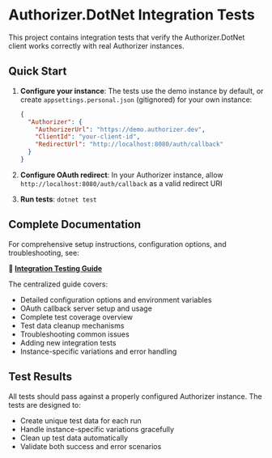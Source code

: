 # Authorizer.DotNet Integration Tests

This project contains integration tests that verify the Authorizer.DotNet client works correctly with real Authorizer instances.

## Quick Start

1. **Configure your instance**: The tests use the demo instance by default, or create `appsettings.personal.json` (gitignored) for your own instance:
   ```json
   {
     "Authorizer": {
       "AuthorizerUrl": "https://demo.authorizer.dev", 
       "ClientId": "your-client-id",
       "RedirectUrl": "http://localhost:8080/auth/callback"
     }
   }
   ```

2. **Configure OAuth redirect**: In your Authorizer instance, allow `http://localhost:8080/auth/callback` as a valid redirect URI

3. **Run tests**: `dotnet test`

## Complete Documentation

For comprehensive setup instructions, configuration options, and troubleshooting, see:

**📖 [Integration Testing Guide](../../docs/integration-testing.md)**

The centralized guide covers:
- Detailed configuration options and environment variables
- OAuth callback server setup and usage
- Complete test coverage overview  
- Test data cleanup mechanisms
- Troubleshooting common issues
- Adding new integration tests
- Instance-specific variations and error handling

## Test Results

All tests should pass against a properly configured Authorizer instance. The tests are designed to:
- Create unique test data for each run
- Handle instance-specific variations gracefully  
- Clean up test data automatically
- Validate both success and error scenarios